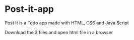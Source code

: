 # Post-it-app
Post It is a Todo app made with HTML, CSS and Java Script

Download the 3 files and open html file in a browser
